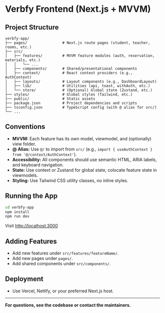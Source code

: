 # Verbfy Frontend (Next.js + MVVM)

## Project Structure

```
verbfy-app/
├── pages/                # Next.js route pages (student, teacher, rooms, etc.)
├── src/
│   ├── features/         # MVVM feature modules (auth, reservation, materials, etc.)
│   │   └── ...
│   ├── components/       # Shared/presentational components
│   ├── context/          # React context providers (e.g., AuthContext)
│   ├── layouts/          # Layout components (e.g., DashboardLayout)
│   ├── lib/              # Utilities (api, toast, withAuth, etc.)
│   └── store/            # (Optional) Global state (Zustand, etc.)
├── styles/               # Global styles (Tailwind, etc.)
├── public/               # Static assets
├── package.json          # Project dependencies and scripts
├── tsconfig.json         # TypeScript config (with @ alias for src/)
└── ...
```

## Conventions
- **MVVM:** Each feature has its own model, viewmodel, and (optionally) view folder.
- **@ Alias:** Use `@/` to import from `src/` (e.g., `import { useAuthContext } from '@/context/AuthContext'`).
- **Accessibility:** All components should use semantic HTML, ARIA labels, and keyboard navigation.
- **State:** Use context or Zustand for global state, colocate feature state in viewmodels.
- **Styling:** Use Tailwind CSS utility classes, no inline styles.

## Running the App
```bash
cd verbfy-app
npm install
npm run dev
```
Visit [http://localhost:3000](http://localhost:3000)

## Adding Features
- Add new features under `src/features/featureName/`.
- Add new pages under `pages/`.
- Add shared components under `src/components/`.

## Deployment
- Use Vercel, Netlify, or your preferred Next.js host.

---
**For questions, see the codebase or contact the maintainers.**
